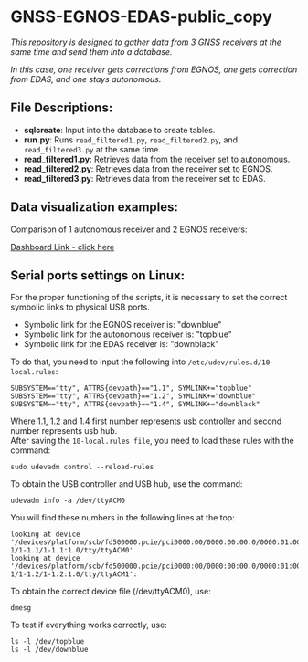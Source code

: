 # GNSS-EGNOS-EDAS-public_copy

*This repository is designed to gather data from 3 GNSS receivers at the same time and send them into a database.*  

*In this case, one receiver gets corrections from EGNOS, one gets correction from EDAS, and one stays autonomous.*


## File Descriptions:

- **sqlcreate**: Input into the database to create tables.
- **run.py**: Runs `read_filtered1.py`, `read_filtered2.py`, and `read_filtered3.py` at the same time.
- **read_filtered1.py**: Retrieves data from the receiver set to autonomous.
- **read_filtered2.py**: Retrieves data from the receiver set to EGNOS.
- **read_filtered3.py**: Retrieves data from the receiver set to EDAS.


## Data visualization examples:

Comparison of 1 autonomous receiver and 2 EGNOS receivers:

[Dashboard Link - click here](https://snapshots.raintank.io/dashboard/snapshot/9vRxlHoB1VrEqLvYHcUIohfBoKkNbfC7?orgId=2)


## Serial ports settings on Linux:

For the proper functioning of the scripts, it is necessary to set the correct symbolic links to physical USB ports.

- Symbolic link for the EGNOS receiver is: "downblue"
- Symbolic link for the autonomous receiver is: "topblue"
- Symbolic link for the EDAS receiver is: "downblack"

To do that, you need to input the following into `/etc/udev/rules.d/10-local.rules`:

```
SUBSYSTEM=="tty", ATTRS{devpath}=="1.1", SYMLINK+="topblue" 
SUBSYSTEM=="tty", ATTRS{devpath}=="1.2", SYMLINK+="downblue"
SUBSYSTEM=="tty", ATTRS{devpath}=="1.4", SYMLINK+="downblack"
```

Where 1.1, 1.2 and 1.4 first number represents usb controller and second number represents  usb hub.<br>
After saving the `10-local.rules file`, you need to load these rules with the command:
```
sudo udevadm control --reload-rules
```
To obtain the USB controller and USB hub, use the command:
```
udevadm info -a /dev/ttyACM0
```
You will find these numbers in the following lines at the top:
```
looking at device '/devices/platform/scb/fd500000.pcie/pci0000:00/0000:00:00.0/0000:01:00.0/usb1/1-1/1-1.1/1-1.1:1.0/tty/ttyACM0'
looking at device '/devices/platform/scb/fd500000.pcie/pci0000:00/0000:00:00.0/0000:01:00.0/usb1/1-1/1-1.2/1-1.2:1.0/tty/ttyACM1':
```
To obtain the correct device file (/dev/ttyACM0), use:
```
dmesg
```
To test if everything works correctly, use:
```
ls -l /dev/topblue
ls -l /dev/downblue
```
